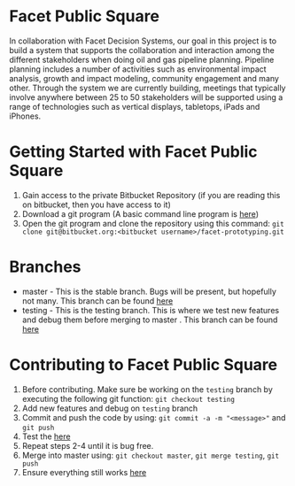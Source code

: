 # Facet Public Square

In collaboration with Facet Decision Systems, our goal in this project is to build a system that supports the collaboration and interaction among the different stakeholders when doing oil and gas pipeline planning. Pipeline planning includes a number of activities such as environmental impact analysis, growth and impact modeling, community engagement and many other. Through the system we are currently building, meetings that typically involve anywhere between 25 to 50 stakeholders will be supported using a range of technologies such as vertical displays, tabletops, iPads and iPhones.

# Getting Started with Facet Public Square

1. Gain access to the private Bitbucket Repository (if you are reading this on bitbucket, then you have access to it)
2. Download a git program (A basic command line program is [here](http://git-scm.com/))
3. Open the git program and clone the repository using this command: `git clone git@bitbucket.org:<bitbucket username>/facet-prototyping.git`


# Branches
- master - This is the stable branch. Bugs will be present, but hopefully not many. This branch can be found [here](http://asebeast2.cpsc.ucalgary.ca:81/facet-prototyping/default.html)
- testing - This is the testing branch. This is where we test new features and debug them before merging to master . This branch can be found [here](http://asebeast2.cpsc.ucalgary.ca:81/testing/facet-prototyping/default.html)

# Contributing to Facet Public Square
1. Before contributing. Make sure be working on the `testing` branch by executing the following git function: `git checkout testing`
2. Add new features and debug on `testing` branch
3. Commit and push the code by using: `git commit -a -m "<message>"` and `git push`
4. Test the [here](http://asebeast2.cpsc.ucalgary.ca:81/testing/facet-prototyping/default.html)
5. Repeat steps 2-4 until it is bug free.
6. Merge into master using: `git checkout master`, `git merge testing`, `git push`
7. Ensure everything still works [here](http://asebeast2.cpsc.ucalgary.ca:81/facet-prototyping/default.html)